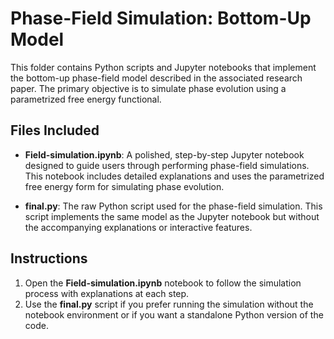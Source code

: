 # Phase-Field Simulation: Bottom-Up Model

This folder contains Python scripts and Jupyter notebooks that implement the bottom-up phase-field model described in the associated research paper. The primary objective is to simulate phase evolution using a parametrized free energy functional.

## Files Included

- **Field-simulation.ipynb**: A polished, step-by-step Jupyter notebook designed to guide users through performing phase-field simulations. This notebook includes detailed explanations and uses the parametrized free energy form for simulating phase evolution.
  
- **final.py**: The raw Python script used for the phase-field simulation. This script implements the same model as the Jupyter notebook but without the accompanying explanations or interactive features.

## Instructions

1. Open the **Field-simulation.ipynb** notebook to follow the simulation process with explanations at each step.
2. Use the **final.py** script if you prefer running the simulation without the notebook environment or if you want a standalone Python version of the code.

